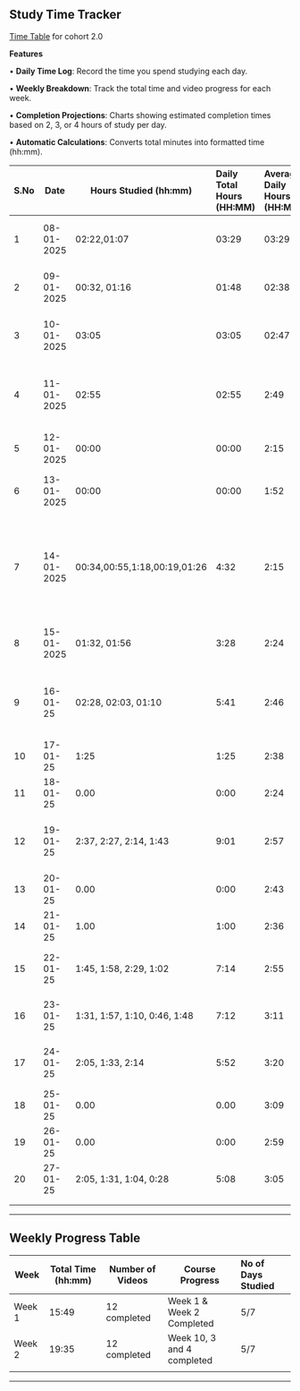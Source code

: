 ## Study Time Tracker&#x20;

[Time Table](./Time_chart.md) for cohort 2.0

**Features**

• **Daily Time Log**: Record the time you spend studying each day.

• **Weekly Breakdown**: Track the total time and video progress for each week.

• **Completion Projections**: Charts showing estimated completion times based on 2, 3, or 4 hours of study per day.

• **Automatic Calculations**: Converts total minutes into formatted time (hh:mm).

| **S.No** | **Date**   | **Hours Studied (hh:mm)**    | **Daily Total Hours (HH:MM)** | **Average Daily Hours (HH:MM)** | **Topics Covered**                                                                    | **Notes**                                 |
| :------- | ---------- | ---------------------------- | :---------------------------- | :------------------------------ | ------------------------------------------------------------------------------------- | ----------------------------------------- |
| 1        | 08-01-2025 | 02:22,01:07                  | 03:29                         | 03:29                           | Week 1: JS Foundations, Basics Js APis                                                | Video 1,2 ompleted.                       |
| 2        | 09-01-2025 | 00:32, 01:16                 | 01:48                         | 02:38                           | Week 1: Loops, Async Await, Promises                                                  | Lecture 1.3, 1.4, 1.5 Completed.          |
| 3        | 10-01-2025 | 03:05                        | 03:05                         | 02:47                           | Week 2 Revision of Async Js                                                           | Revised previous topics. (2.1)            |
| 4        | 11-01-2025 | 02:55                        | 02:55                         | 2:49                            | Week 2: Express, Nodejs                                                               | In detail Study About Express and Node.js |
| 5        | 12-01-2025 | 00:00                        | 00:00                         | 2:15                            | Rest Day                                                                              | Rest Day                                  |
| 6        | 13-01-2025 | 00:00                        | 00:00                         | 1:52                            | Irresponsible, laziness                                                               | Does not studied because of laziness      |
| 7        | 14-01-2025 | 00:34,00:55,1:18,00:19,01:26 | 4:32                          | 2:15                            | Week 2: Bash and Terminal, Advance, Express, filter, map, arrow functions, git/github | Completed Week 2                          |
| 8        | 15-01-2025 | 01:32, 01:56                 | 3:28                          | 2:24                            | Postgres, Prisma                                                                      | Week 10.0.1 & 10.0.2 Completed.           |
| 9        | 16-01-25   | 02:28, 02:03, 01:10          | 5:41                          | 2:46                            | Postgres and Prisma + 1st video for 3rd week : middleware, auth, zod, etc             | Week 10 Completed: Week 3 Started.        |
| 10       | 17-01-25   | 1:25                         | 1:25                          | 2:38                            | Completed 3.1                                                                         | Completed 3.1                             |
| 11       | 18-01-25   | 0.00                         | 0:00                          | 2:24                            | laziness                                                                              | laziness                                  |
| 12       | 19-01-25   | 2:37, 2:27, 2:14, 1:43       | 9:01                          | 2:57                            | Dynamic backend and auth                                                              | 3.2 Completed. 4.1 & 4.2 & 4.3 Completed. |
| 13       | 20-01-25   | 0.00                         | 0:00                          | 2:43                            | laziness                                                                              | laziness                                  |
| 14       | 21-01-25   | 1.00                         | 1:00                          | 2:36                            | 5.1 Started                                                                           | 5.1 Started                               |
| 15       | 22-01-25   | 1:45, 1:58, 2:29, 1:02       | 7:14                          | 2:55                            | Week 5 Done: Basic React Deep Dive                                                    | Week 6 : video 2 :  1 hour and 2 Minute   |
| 16       | 23-01-25   | 1:31, 1:57, 1:10, 0:46, 1:48 | 7:12                          | 3:11                            | Hooks and React Deeper Dive                                                           | Week 6 Complete. `Adhoc Left` 7.1C        |
| 17       | 24-01-25   | 2:05, 1:33, 2:14             | 5:52                          | 3:20                            | Recoil completed. Tailwind Started.                                                   | Week 7 Completed. 8.1C                    |
| 18       | 25-01-25   | 0.00                         | 0.00                          | 3:09                            | asshole                                                                               | asshole                                   |
| 19       | 26-01-25   | 0.00                         | 0:00                          | 2:59                            | asshole                                                                               | medicine                                  |
| 20       | 27-01-25   | 2:05, 1:31, 1:04, 0:28       | 5:08                          | 3:05                            | Completed Paytm Frontend                                                              | Completed 8. starting 9                   |
|          |            |                              |                               |                                 |                                                                                       |                                           |
|          |            |                              |                               |                                 |                                                                                       |                                           |

***

## Weekly Progress Table

| **Week** | **Total Time (hh:mm)** | **Number of Videos** | **Course Progress**        | **No of Days Studied** |
| -------- | ---------------------- | -------------------- | -------------------------- | :--------------------- |
| Week 1   | 15:49                  | 12 completed         | Week 1 & Week 2 Completed  | 5/7                    |
| Week 2   | 19:35                  | 12 completed         | Week 10, 3 and 4 completed | 5/7                    |
|          |                        |                      |                            |                        |

***

